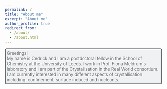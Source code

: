 ```yaml
---
permalink: /
title: "About me"
excerpt: "About me"
author_profile: true
redirect_from:
  - /about/
  - /about.html
---
```

<style>
.grid-container {
  display: grid;
  grid-template-rows: auto;
  grid-gap: 10px;
}
.grid-item{
  border: solid hsl(207, 6%, 30%) 2px;
  border-radius: 5px;
  padding: 4px;
  font-weight: 300;
  color: hsl(207, 6%, 30%);
  background-color: hsla(220, 9%, 93%, 0.7);
}
</style>
<div class="grid-container">
  <div class="grid-item">
  Greetings!<br style="line-height:100px">
  My name is Cedrick and I am a postdoctoral fellow in the School of Chemistry at the University of Leeds. I work in Prof. Fiona Meldrum's laboratory and I am part of the Crystallisation in the Real World consortium. I am currently interested in many different aspects of crystallisation including: confinement, surface induced and nucleants.
  </div>
</div>
